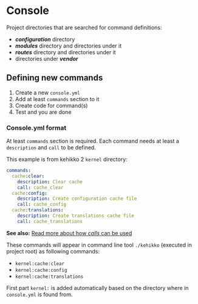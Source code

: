 ---
---

# Console

Project directories that are searched for command definitions:

* ***configuration*** directory
* ***modules*** directory and directories under it
* ***routes*** directory and directories under it
* directories under ***vendor***

## Defining new commands

1. Create a new `console.yml`
1. Add at least `commands` section to it
1. Create code for command(s)
1. Test and you are done

### Console.yml format

At least `commands` section is required. Each command needs at least a `description` and `call` to be defined.

This example is from kehikko 2 `kernel` directory:

```yaml
commands:
  cache:clear:
    description: Clear cache
    call: cache_clear
  cache:config:
    description: Create configuration cache file
    call: cache_config
  cache:translations:
    description: Create translations cache file
    call: cache_translations
```

**See also:** [Read more about how *calls* can be used](calls)

These commands will appear in command line tool `./kehikko` (executed in project root) as following commands:

* `kernel:cache:clear`
* `kernel:cache:config`
* `kernel:cache:translations`

First part `kernel:` is added automatically based on the directory where in `console.yml` is found from.


